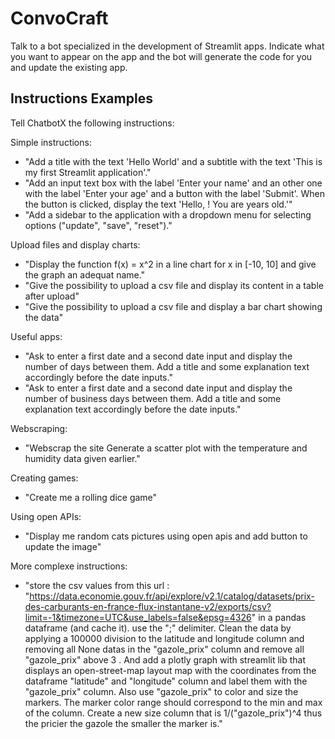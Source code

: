 # ConvoCraft

Talk to a bot specialized in the development of Streamlit apps.
Indicate what you want to appear on the app and the bot will generate the code for you and update the existing app.

## Instructions Examples

Tell ChatbotX the following instructions:

Simple instructions:
- "Add a title with the text 'Hello World' and a subtitle with the text 'This is my first Streamlit application'."
- "Add an input text box with the label 'Enter your name' and an other one with the label 'Enter your age' and a button with the label 'Submit'. When the button is clicked, display the text 'Hello, <name>! You are <age> years old.'"
- "Add a sidebar to the application with a dropdown menu for selecting options ("update", "save", "reset")."

Upload files and display charts:
- "Display the function f(x) = x^2 in a line chart for x in [-10, 10] and give the graph an adequat name."
- "Give the possibility to upload a csv file and display its content in a table after upload"
- "Give the possibility to upload a csv file and display a bar chart showing the data"

Useful apps:
- "Ask to enter a first date and a second date input and display the number of days between them. Add a title and some explanation text accordingly before the date inputs."
- "Ask to enter a first date and a second date input and display the number of business days between them. Add a title and some explanation text accordingly before the date inputs."

Webscraping:
- "Webscrap the site Generate a scatter plot with the temperature and humidity data given earlier."

Creating games:
- "Create me a rolling dice game"

Using open APIs:
- "Display me random cats pictures using open apis and add button to update the image"

More complexe instructions:
- "store the csv values from this url : "https://data.economie.gouv.fr/api/explore/v2.1/catalog/datasets/prix-des-carburants-en-france-flux-instantane-v2/exports/csv?limit=-1&timezone=UTC&use_labels=false&epsg=4326" in a pandas dataframe (and cache it). use the ";" delimiter. Clean the data by applying a 100000 division to the latitude and longitude column and removing all None datas in the "gazole_prix" column and remove all "gazole_prix" above 3 . And add a plotly graph with streamlit lib that displays an open-street-map layout map with the coordinates from the dataframe "latitude" and "longitude" column and label them with the "gazole_prix" column. Also use "gazole_prix" to color and size the markers. The marker color range should correspond to the min and max of the column. Create a new size column that is 1/("gazole_prix")^4 thus the pricier the gazole the smaller the marker is."